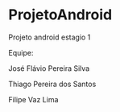 # ProjetoAndroid
Projeto android estagio 1

Equipe:

José Flávio Pereira Silva

Thiago Pereira dos Santos

Filipe Vaz Lima
